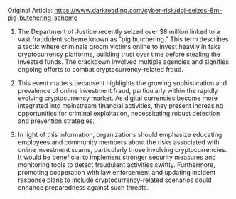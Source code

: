 Original Article: https://www.darkreading.com/cyber-risk/doj-seizes-8m-pig-butchering-scheme

1) The Department of Justice recently seized over $8 million linked to a vast fraudulent scheme known as "pig butchering." This term describes a tactic where criminals groom victims online to invest heavily in fake cryptocurrency platforms, building trust over time before stealing the invested funds. The crackdown involved multiple agencies and signifies ongoing efforts to combat cryptocurrency-related fraud.

2) This event matters because it highlights the growing sophistication and prevalence of online investment fraud, particularly within the rapidly evolving cryptocurrency market. As digital currencies become more integrated into mainstream financial activities, they present increasing opportunities for criminal exploitation, necessitating robust detection and prevention strategies.

3) In light of this information, organizations should emphasize educating employees and community members about the risks associated with online investment scams, particularly those involving cryptocurrencies. It would be beneficial to implement stronger security measures and monitoring tools to detect fraudulent activities swiftly. Furthermore, promoting cooperation with law enforcement and updating incident response plans to include cryptocurrency-related scenarios could enhance preparedness against such threats.
